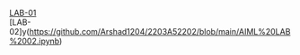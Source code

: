 [LAB-01](https://github.com/Arshad1204/2203A52202/blob/main/AIML-%20Lab01.ipynb)  
[LAB-02]y(https://github.com/Arshad1204/2203A52202/blob/main/AIML%20LAB%2002.ipynb)
